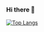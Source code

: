 ### Hi there 👋

[![Top Langs](https://github-readme-stats.vercel.app/api/top-langs/?username=jonator&layout=compact)](https://github.com/anuraghazra/github-readme-stats)

<!--
**jonator/jonator** is a ✨ _special_ ✨ repository because its `README.md` (this file) appears on your GitHub profile.

Here are some ideas to get you started:

- 🔭 I’m currently working on ...
- 🌱 I’m currently learning ...
- 👯 I’m looking to collaborate on ...
- 🤔 I’m looking for help with ...
- 💬 Ask me about ...
- 📫 How to reach me: ...
- 😄 Pronouns: ...
- ⚡ Fun fact: ...
-->
